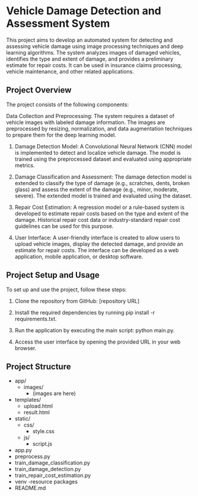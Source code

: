 # Vehicle Damage Detection and Assessment System

This project aims to develop an automated system for detecting and assessing vehicle damage using image processing techniques and deep learning algorithms. The system analyzes images of damaged vehicles, identifies the type and extent of damage, and provides a preliminary estimate for repair costs. It can be used in insurance claims processing, vehicle maintenance, and other related applications.

## Project Overview
The project consists of the following components:

Data Collection and Preprocessing: The system requires a dataset of vehicle images with labeled damage information. The images are preprocessed by resizing, normalization, and data augmentation techniques to prepare them for the deep learning model.

1. Damage Detection Model: A Convolutional Neural Network (CNN) model is implemented to detect and localize vehicle damage. The model is trained using the preprocessed dataset and evaluated using appropriate metrics.

2. Damage Classification and Assessment: The damage detection model is extended to classify the type of damage (e.g., scratches, dents, broken glass) and assess the extent of the damage (e.g., minor, moderate, severe). The extended model is trained and evaluated using the dataset.

3. Repair Cost Estimation: A regression model or a rule-based system is developed to estimate repair costs based on the type and extent of the damage. Historical repair cost data or industry-standard repair cost guidelines can be used for this purpose.

4. User Interface: A user-friendly interface is created to allow users to upload vehicle images, display the detected     damage, and provide an estimate for repair costs. The interface can be developed as a web application, mobile application, or desktop software.

## Project Setup and Usage

To set up and use the project, follow these steps:

1. Clone the repository from GitHub: [repository URL]

2. Install the required dependencies by running pip install -r requirements.txt.

3. Run the application by executing the main script: python main.py.

4. Access the user interface by opening the provided URL in your web browser.

## Project Structure

- app/
  - images/
    - (images are here)
- templates/
  - upload.html
  - result.html
- static/
  - css/
     - style.css
  - js/
     - script.js
- app.py
- preprocess.py
- train_damage_classification.py
- train_damage_detection.py
- train_repair_cost_estimation.py
- venv
  -resource packages
- README.md


